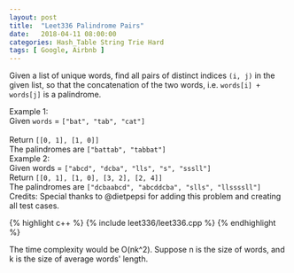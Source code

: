 ```yaml
---
layout: post
title:  "Leet336 Palindrome Pairs"
date:   2018-04-11 08:00:00
categories: Hash_Table String Trie Hard
tags: [ Google, Airbnb ]
---
```


Given a list of unique words, find all pairs of distinct indices `(i, j)` in the given list, so that the concatenation of the two words, i.e. `words[i] + words[j]` is a palindrome.

Example 1:<br />
Given `words` = `["bat", "tab", "cat"]`<br />	
Return `[[0, 1], [1, 0]]`<br />
The palindromes are `["battab", "tabbat"]`<br />
Example 2:<br />
Given words = `["abcd", "dcba", "lls", "s", "sssll"]`<br />
Return `[[0, 1], [1, 0], [3, 2], [2, 4]]`<br />
The palindromes are `["dcbaabcd", "abcddcba", "slls", "llssssll"]`<br />
Credits:
Special thanks to @dietpepsi for adding this problem and creating all test cases.

{% highlight c++ %}
{% include leet336/leet336.cpp %}
{% endhighlight %}

The time complexity would be O(nk^2). Suppose n is the size of words, and k is the size of average words' length.
